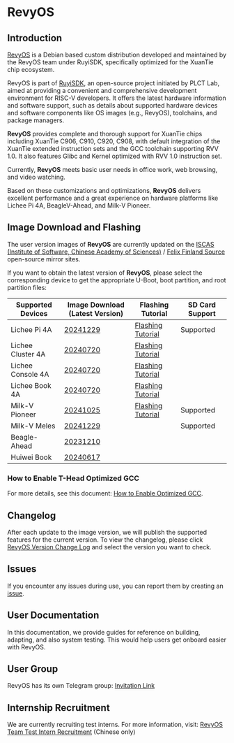 # RevyOS

## Introduction

[RevyOS](https://github.com/revyos) is a Debian based custom distribution developed and maintained by the RevyOS team under RuyiSDK, specifically optimized for the XuanTie chip ecosystem.

RevyOS is part of [RuyiSDK](https://github.com/ruyisdk), an open-source project initiated by PLCT Lab, aimed at providing a convenient and comprehensive development environment for RISC-V developers. It offers the latest hardware information and software support, such as details about supported hardware devices and software components like OS images (e.g., RevyOS), toolchains, and package managers.

__RevyOS__ provides complete and thorough support for XuanTie chips including XuanTie C906, C910, C920, C908, with default integration of the XuanTie extended instruction sets and the GCC toolchain supporting RVV 1.0. It also features Glibc and Kernel optimized with RVV 1.0 instruction set.

Currently, __RevyOS__ meets basic user needs in office work, web browsing, and video watching.

Based on these customizations and optimizations, __RevyOS__ delivers excellent performance and a great experience on hardware platforms like Lichee Pi 4A, BeagleV-Ahead, and Milk-V Pioneer.

## Image Download and Flashing

The user version images of __RevyOS__ are currently updated on the [ISCAS (Institute of Software, Chinese Academy of Sciences)](https://mirror.iscas.ac.cn/revyos) / [Felix Finland Source](https://mirrors.felixc.at/revyos/) open-source mirror sites.

If you want to obtain the latest version of __RevyOS__, please select the corresponding device to get the appropriate U-Boot, boot partition, and root partition files:

| Supported Devices | Image Download (Latest Version)                                                  | Flashing Tutorial                                      | SD Card Support |
| ----------------- | -------------------------------------------------------------------------------- | ------------------------------------------------------ | --------------- |
| Lichee Pi 4A      | [20241229](https://mirror.iscas.ac.cn/revyos/extra/images/lpi4a/20241229/)       | [Flashing Tutorial](./Installation/licheepi4a.md)      | Supported       |
| Lichee Cluster 4A | [20240720](https://mirror.iscas.ac.cn/revyos/extra/images/lpi4a/)                | [Flashing Tutorial](./Installation/licheepi4a.md)      |                 |
| Lichee Console 4A | [20240720](https://mirror.iscas.ac.cn/revyos/extra/images/lcon4a/20240720/)      | [Flashing Tutorial](./Installation/licheeconsole4a.md) |                 |
| Lichee Book 4A    | [20240720](https://mirror.iscas.ac.cn/revyos/extra/images/laptop4a/)             | [Flashing Tutorial](./Installation/licheebook.md)      |                 |
| Milk-V Pioneer    | [20241025](https://mirror.iscas.ac.cn/revyos/extra/images/sg2042/20241025/)      | [Flashing Tutorial](./Installation/milkv-pioneer.md)   | Supported       |
| Milk-V Meles      | [20241229](https://mirror.iscas.ac.cn/revyos/extra/images/meles/20241229/)       |                                                        | Supported       |
| Beagle-Ahead      | [20231210](https://mirror.iscas.ac.cn/revyos/extra/images/beagle/20231210/)      |                                                        |                 |
| Huiwei Book       | [20240617](https://mirror.iscas.ac.cn/revyos/extra/images/huiwei/test/20240617/) |                                                        |                 |

### How to Enable T-Head Optimized GCC

For more details, see this document: [How to Enable Optimized GCC](build/debian/enable_optimization_gcc.md).

## Changelog

After each update to the image version, we will publish the supported features for the current version. To view the changelog, please click [RevyOS Version Change Log](./changelog/) and select the version you want to check.

## Issues

If you encounter any issues during use, you can report them by creating an [issue](https://github.com/revyos/revyos/issues).

## User Documentation

In this documentation, we provide guides for reference on building, adapting, and also system testing. This would help users get onboard easier with RevyOS.

## User Group

RevyOS has its own Telegram group: [Invitation Link](https://t.me/+Pi6px22-OsUxM2M1)

## Internship Recruitment

We are currently recruiting test interns. For more information, visit: [RevyOS Team Test Intern Recruitment](https://github.com/plctlab/weloveinterns/blob/master/open-internships.md#j143-revyos%E5%B0%8F%E9%98%9F%E6%B5%8B%E8%AF%95%E5%AE%9E%E4%B9%A0%E7%94%9F20241111%E5%BC%80%E6%94%BE100%E5%90%8D) (Chinese only)